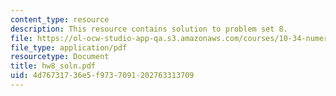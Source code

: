 ```yaml
---
content_type: resource
description: This resource contains solution to problem set 8.
file: https://ol-ocw-studio-app-qa.s3.amazonaws.com/courses/10-34-numerical-methods-applied-to-chemical-engineering-fall-2005/4d76731736e5f9737091202763313709_hw8_soln.pdf
file_type: application/pdf
resourcetype: Document
title: hw8_soln.pdf
uid: 4d767317-36e5-f973-7091-202763313709
---
```

